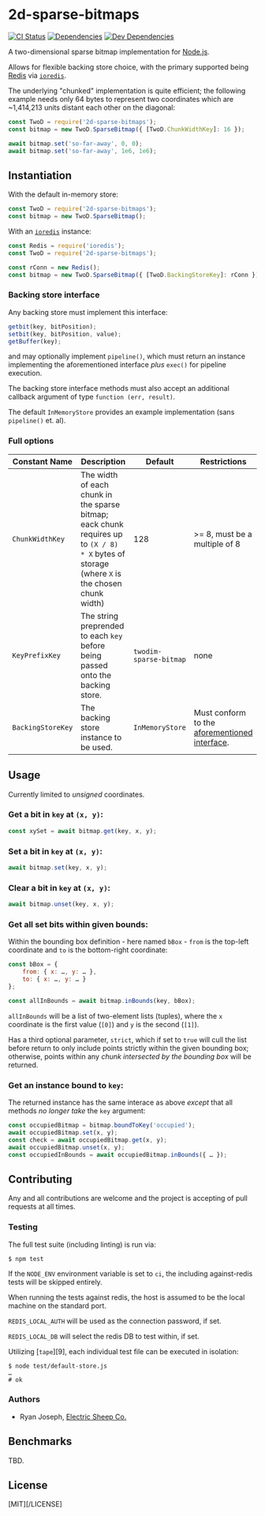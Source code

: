 # 2d-sparse-bitmaps

[![CI Status][1]][2]
[![Dependencies][3]][4]
[![Dev Dependencies][5]][6]

A two-dimensional sparse bitmap implementation for [Node.js](https://nodejs.org/).

Allows for flexible backing store choice, with the primary supported being [Redis](http://redis.io/) via [`ioredis`](https://github.com/luin/ioredis).

The underlying "chunked" implementation is quite efficient; the following example needs only 64 bytes to represent two coordinates which are ~1,414,213 units distant each other on the diagonal:

```javascript
const TwoD = require('2d-sparse-bitmaps');
const bitmap = new TwoD.SparseBitmap({ [TwoD.ChunkWidthKey]: 16 });

await bitmap.set('so-far-away', 0, 0);
await bitmap.set('so-far-away', 1e6, 1e6);
```

## Instantiation

With the default in-memory store:

```javascript
const TwoD = require('2d-sparse-bitmaps');
const bitmap = new TwoD.SparseBitmap();
```

With an [`ioredis`](https://github.com/luin/ioredis) instance:

```javascript
const Redis = require('ioredis');
const TwoD = require('2d-sparse-bitmaps');

const rConn = new Redis();
const bitmap = new TwoD.SparseBitmap({ [TwoD.BackingStoreKey]: rConn });
```

### Backing store interface

Any backing store must implement this interface:

```javascript
getbit(key, bitPosition);
setbit(key, bitPosition, value);
getBuffer(key);
```

and may optionally implement `pipeline()`, which must return an instance implementing the aforementioned interface *plus* `exec()` for pipeline execution. 

The backing store interface methods must also accept an additional callback argument of type `function (err, result)`.

The default `InMemoryStore` provides an example implementation (sans `pipeline()` et. al).

### Full options

| Constant Name | Description | Default | Restrictions |
| --- | --- | --- | --- |
| `ChunkWidthKey` | The width of each chunk in the sparse bitmap; eack chunk requires up to `(X / 8) * X` bytes of storage (where `X` is the chosen chunk width) | 128 | >= 8, must be a multiple of 8 |
| `KeyPrefixKey` | The string preprended to each `key` before being passed onto the backing store. | `twodim-sparse-bitmap` | none |
| `BackingStoreKey` | The backing store instance to be used.  | `InMemoryStore` | Must conform to the [aforementioned interface][7]. |

## Usage

Currently limited to _unsigned_ coordinates.

### Get a bit in `key` at `(x, y)`:

```javascript
const xySet = await bitmap.get(key, x, y);
```

### Set a bit in `key` at `(x, y)`:

```javascript
await bitmap.set(key, x, y);
```

### Clear a bit in `key` at `(x, y)`:

```javascript
await bitmap.unset(key, x, y);
```

### Get all set bits within given bounds:

Within the bounding box definition - here named `bBox` - `from` is the top-left
coordinate and `to` is the bottom-right coordinate:

```javascript
const bBox = {
    from: { x: …, y: … },
    to: { x: …, y: … }
};

const allInBounds = await bitmap.inBounds(key, bBox);
```

`allInBounds` will be a list of two-element lists (tuples), where the `x` coordinate is the first value (`[0]`) and `y` is the second (`[1]`).

Has a third optional parameter, `strict`, which if set to `true` will cull the list before return to only include points strictly within the given bounding box; otherwise, points within any _chunk intersected by the bounding box_ will be returned.

### Get an instance bound to `key`:

The returned instance has the same interace as above _except_ that all methods _no longer take_ the `key` argument:

```javascript
const occupiedBitmap = bitmap.boundToKey('occupied');
await occupiedBitmap.set(x, y);
const check = await occupiedBitmap.get(x, y);
await occupiedBitmap.unset(x, y);
const occupiedInBounds = await occupiedBitmap.inBounds({ … });
```

## Contributing

Any and all contributions are welcome and the project is accepting of pull requests at all times.

### Testing

The full test suite (including linting) is run via:

```shell
$ npm test
```

If the `NODE_ENV` environment variable is set to `ci`, the including against-redis tests will be skipped entirely.

When running the tests against redis, the host is assumed to be the local machine on the standard port.

`REDIS_LOCAL_AUTH` will be used as the connection password, if set.

`REDIS_LOCAL_DB` will select the redis DB to test within, if set.

Utilizing [`tape`][9], each individual test file can be executed in isolation:

```shell
$ node test/default-store.js
…
# ok
```

### Authors

* Ryan Joseph, [Electric Sheep Co.][8]

## Benchmarks

TBD.

## License

[MIT][/LICENSE]

[1]: https://github.com/electric-sheep-co/2d-sparse-bitmaps-node/workflows/CI/badge.svg?branch=main
[2]: https://github.com/electric-sheep-co/2d-sparse-bitmaps-node/actions?query=workflow%3ACI
[3]: https://david-dm.org/electric-sheep-co/2d-sparse-bitmaps-node.svg
[4]: https://david-dm.org/electric-sheep-co/2d-sparse-bitmaps-node
[5]: https://david-dm.org/electric-sheep-co/2d-sparse-bitmaps-node/dev-status.svg
[6]: https://david-dm.org/electric-sheep-co/2d-sparse-bitmaps-node?type=dev
[7]: https://github.com/electric-sheep-co/2d-sparse-bitmaps-node/#backing-store-interface
[8]: https://electricsheep.co